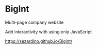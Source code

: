 # BigInt

Multi-page company website

Add  interactivity with using only JavaScript

 https://sezardino.github.io/BigInt/
